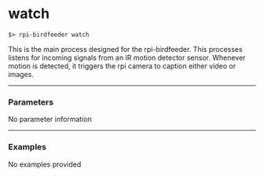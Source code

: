 # watch

```
$> rpi-birdfeeder watch
```

This is the main process designed for the rpi-birdfeeder. This processes listens for incoming signals from an IR motion detector sensor. Whenever motion is detected, it triggers the rpi camera to caption either video or images.

----

### Parameters

No parameter information

----

### Examples

No examples provided